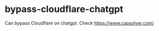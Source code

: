 # bypass-cloudflare-chatgpt
Can bypass Cloudflare on chatgpt. Check https://www.capsolver.com/ 
                                                                                                                                                                       